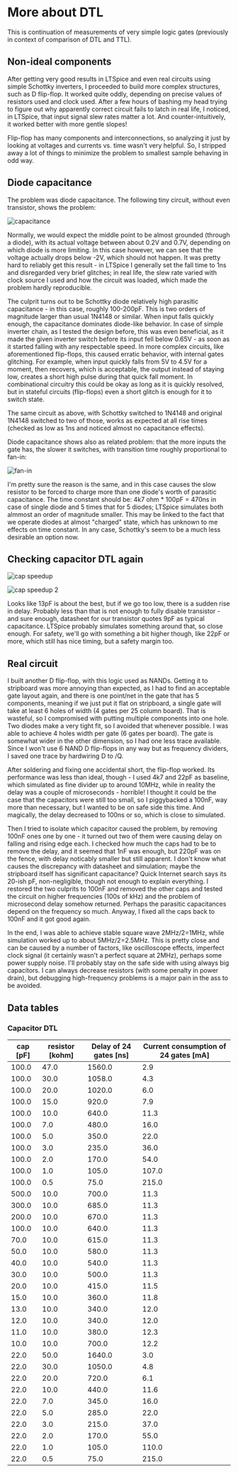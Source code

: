 # More about DTL

This is continuation of measurements of very simple logic gates (previously in context of comparison of DTL and
TTL).

## Non-ideal components

After getting very good results in LTSpice and even real circuits using simple Schottky inverters,
I proceeded to build more complex structures, such as D flip-flop. It worked quite oddly, depending
on precise values of resistors used and clock used. After a few hours of bashing my head trying
to figure out why
apparently correct circuit fails to latch in real life, I noticed, in LTSpice, that input signal
slew rates matter a lot. And counter-intuitively, it worked better with more gentle slopes!

Flip-flop has many components and interconnections, so analyzing it just by looking at voltages
and currents vs. time wasn't very helpful. So, I stripped away a lot of things to minimize the
problem to smallest sample behaving in odd way.

## Diode capacitance

The problem was diode capacitance. The following tiny circuit, without even transistor,
shows the problem:

![capacitance](images/schottky_capacitance.png)

Normally, we would expect the middle point to be almost grounded (through a diode), with its
actual voltage between about 0.2V and 0.7V, depending on which diode is more limiting.
In this case however, we can see that the voltage actually drops below -2V, which should not happen.
It was pretty hard to reliably get this result - in LTSpice I generally set the fall time
to 1ns and disregarded very brief glitches; in real life, the slew rate varied with clock
source I used and how the circuit was loaded, which made the problem hardly reproducible.

The culprit turns out to be Schottky diode relatively high parasitic capacitance - in this
case, roughly 100-200pF. This is two orders of magnitude larger than usual 1N4148 or similar. 
When input falls quickly enough,
the capacitance dominates diode-like behavior. In case of simple inverter chain, as I tested
the design before, this was even beneficial, as it made the given inverter switch before
its input fell below 0.65V - as soon as it started falling with any respectable speed.
In more complex circuits, like aforementioned flip-flops, this caused erratic behavior,
with internal gates glitching. For example, when input quickly falls from 5V to 4.5V for a
moment, then recovers, which is acceptable, the output instead of staying low, creates a short
high pulse during that quick fall moment. In combinational circuitry this could be okay as long
as it is quickly resolved, but in stateful circuits (flip-flops) even a short glitch
is enough for it to switch state.

The same circuit as above, with Schottky switched to 1N4148 and original 1N4148 switched to two
of those, works as expected at all rise times (checked as low as 1ns and noticed almost no capacitance
effects).

Diode capacitance shows also as related problem: that the more inputs the gate has, the slower it
switches, with transition time roughly proportional to fan-in:

![fan-in](images/schottky_fan_in.png)

I'm pretty sure the reason is the same, and in this case causes the slow resistor to be forced
to charge more than one diode's worth of parasitic capacitance. The time constant
should be: 4k7 ohm * 100pF = 470ns in case of single diode and 5 times that for 5 diodes; LTSpice
simulates both almmost an order of magnitude smaller. This may be linked to the fact that we operate
diodes at almost "charged" state, which has unknown to me effects on time constant. In any case,
Schottky's seem to be a much less desirable an option now.

## Checking capacitor DTL again

![cap speedup](images/cap_speedup_chart.png)

![cap speedup 2](images/cap_speedup_chart2.png)

Looks like 13pF is about the best, but if we go too low, there is a sudden rise in delay. Probably
less than that is not enough to fully disable transistor - and sure enough, datasheet for our
transistor quotes 9pF as typical capacitance. LTSpice probably simulates something around that,
so close enough. For safety, we'll go with something a bit higher though, like 22pF or more, which still
has nice timing, but a safety margin too.

## Real circuit

I built another D flip-flop, with this logic used as NANDs. Getting it to stripboard was more
annoying than expected, as I had to find an acceptable gate layout again, and there is one
point/net in the gate that has 5 components, meaning if we just put it flat on stripboard,
a single gate will take at least 6 holes of width (4 gates per 25 column board). That is wasteful,
so I compromised with putting multiple components into one hole. Two diodes make a very tight fit,
so I avoided that whenever possible. I was able to achieve 4 holes width per gate (6 gates per board).
The gate is somewhat wider in the other dimension, so I had one less trace available. Since I won't
use 6 NAND D flip-flops in any way but as frequency dividers, I saved one trace by hardwiring D to /Q.

After soldering and fixing one accidental short, the flip-flop worked. Its performance was less than ideal,
though - I used 4k7 and 22pF as baseline, which simulated as fine divider up to around 10MHz, while
in reality the delay was a couple of microseconds - horrible! I thought it could be the case that the
capacitors were still too small, so I piggybacked a 100nF, way more than necessary, but I wanted to be
on safe side this time. And magically, the delay decreased to 100ns or so, which is close to simulated.

Then I tried to isolate which capacitor caused the problem, by removing 100nF ones one by one - it
turned out two of them were causing delay on falling and rising edge each. I checked how much the
caps had to be to remove the delay, and it seemed that 1nF was enough, but 220pF was on the fence,
with delay noticably smaller but still apparent. I don't know what causes the discrepancy with datasheet
and simulation; maybe the stripboard itself has significant capacitance? Quick Internet search
says its 20-ish pF, non-negligible, though not enough to explain everything.
I restored the two culprits to 100nF and removed the other caps
and tested the circuit on higher frequencies (100s of kHz) and the problem of microsecond delay somehow
returned. Perhaps the parasitic capacitances depend on the frequency so much. Anyway, I fixed 
all the caps back to 100nF and it got good again.

In the end, I was able to achieve stable square wave 2MHz/2=1MHz, while simulation worked up to
about 5MHz/2=2.5MHz. This is pretty close and can be caused by a number of factors, like
oscilloscope effects, imperfect clock signal (it certainly wasn't a perfect square at 2MHz),
perhaps some power supply noise. I'll probably stay on the safe side with using always big capacitors.
I can always decrease resistors (with some penalty in power drain), but debugging high-frequency
problems is a major pain in the ass to be avoided.

## Data tables

### Capacitor DTL

| cap \[pF\] | resistor \[kohm\] | Delay of 24 gates \[ns\] | Current consumption of 24 gates \[mA\] |
| ------------- | ------------- | ------------- | ------------- |
|100.0|47.0|1560.0|2.9|
|100.0|30.0|1058.0|4.3|
|100.0|20.0|1020.0|6.0|
|100.0|15.0|920.0|7.9|
|100.0|10.0|640.0|11.3|
|100.0|7.0|480.0|16.0|
|100.0|5.0|350.0|22.0|
|100.0|3.0|235.0|36.0|
|100.0|2.0|170.0|54.0|
|100.0|1.0|105.0|107.0|
|100.0|0.5|75.0|215.0|
|500.0|10.0|700.0|11.3|
|300.0|10.0|685.0|11.3|
|200.0|10.0|670.0|11.3|
|100.0|10.0|640.0|11.3|
|70.0|10.0|615.0|11.3|
|50.0|10.0|580.0|11.3|
|40.0|10.0|540.0|11.3|
|30.0|10.0|500.0|11.3|
|20.0|10.0|415.0|11.5|
|15.0|10.0|360.0|11.8|
|13.0|10.0|340.0|12.0|
|12.0|10.0|340.0|12.0|
|11.0|10.0|380.0|12.3|
|10.0|10.0|700.0|12.2|
|22.0|50.0|1640.0|3.0|
|22.0|30.0|1050.0|4.8|
|22.0|20.0|720.0|6.1|
|22.0|10.0|440.0|11.6|
|22.0|7.0|345.0|16.0|
|22.0|5.0|285.0|22.0|
|22.0|3.0|215.0|37.0|
|22.0|2.0|170.0|55.0|
|22.0|1.0|105.0|110.0|
|22.0|0.5|75.0|215.0|
